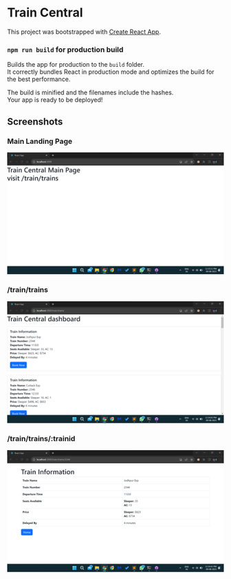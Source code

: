 # Train Central

This project was bootstrapped with [Create React App](https://github.com/facebook/create-react-app).

### `npm run build` for production build

Builds the app for production to the `build` folder.\
It correctly bundles React in production mode and optimizes the build for the best performance.

The build is minified and the filenames include the hashes.\
Your app is ready to be deployed!


## Screenshots

### Main Landing Page
![ss1](./screenshots/mainpage.png)

### /train/trains
![ss2](./screenshots/list.png)

### /train/trains/:trainid
![alt](./screenshots/train.png)



